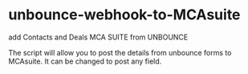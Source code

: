 # unbounce-webhook-to-MCAsuite
add Contacts and Deals MCA SUITE from UNBOUNCE

The script will allow you to post the details from unbounce forms to MCAsuite.
It can be changed to post any field.